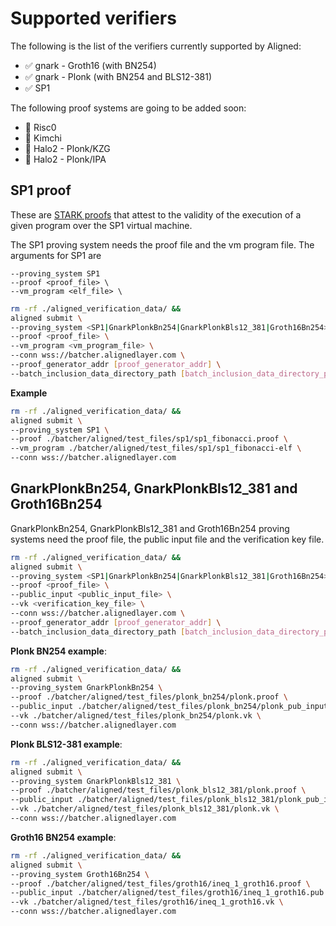 # Supported verifiers

The following is the list of the verifiers currently supported by Aligned:

- :white_check_mark: gnark - Groth16 (with BN254)
- :white_check_mark: gnark - Plonk (with BN254 and BLS12-381)
- :white_check_mark: SP1

The following proof systems are going to be added soon:
- :black_square_button: Risc0
- :black_square_button: Kimchi
- :black_square_button: Halo2 - Plonk/KZG
- :black_square_button: Halo2 - Plonk/IPA

## SP1 proof

These are [STARK proofs](https://eprint.iacr.org/2018/046) that attest to the validity of the execution of a given program over the SP1 virtual machine. 

The SP1 proving system needs the proof file and the vm program file.
The arguments for SP1 are
```
--proving_system SP1 
--proof <proof_file> \
--vm_program <elf_file> \
```

```bash
rm -rf ./aligned_verification_data/ &&
aligned submit \
--proving_system <SP1|GnarkPlonkBn254|GnarkPlonkBls12_381|Groth16Bn254> \
--proof <proof_file> \
--vm_program <vm_program_file> \
--conn wss://batcher.alignedlayer.com \
--proof_generator_addr [proof_generator_addr] \
--batch_inclusion_data_directory_path [batch_inclusion_data_directory_path]
```

**Example**

```bash
rm -rf ./aligned_verification_data/ &&
aligned submit \
--proving_system SP1 \
--proof ./batcher/aligned/test_files/sp1/sp1_fibonacci.proof \
--vm_program ./batcher/aligned/test_files/sp1/sp1_fibonacci-elf \
--conn wss://batcher.alignedlayer.com
```

## GnarkPlonkBn254, GnarkPlonkBls12_381 and Groth16Bn254

GnarkPlonkBn254, GnarkPlonkBls12_381 and Groth16Bn254 proving systems need the proof file, the public input file and the verification key file.

```bash
rm -rf ./aligned_verification_data/ &&
aligned submit \
--proving_system <SP1|GnarkPlonkBn254|GnarkPlonkBls12_381|Groth16Bn254> \
--proof <proof_file> \
--public_input <public_input_file> \
--vk <verification_key_file> \
--conn wss://batcher.alignedlayer.com \
--proof_generator_addr [proof_generator_addr] \
--batch_inclusion_data_directory_path [batch_inclusion_data_directory_path]
```

**Plonk BN254 example**:

```bash
rm -rf ./aligned_verification_data/ &&
aligned submit \
--proving_system GnarkPlonkBn254 \
--proof ./batcher/aligned/test_files/plonk_bn254/plonk.proof \
--public_input ./batcher/aligned/test_files/plonk_bn254/plonk_pub_input.pub \
--vk ./batcher/aligned/test_files/plonk_bn254/plonk.vk \
--conn wss://batcher.alignedlayer.com
```


**Plonk BLS12-381 example**:

```bash
rm -rf ./aligned_verification_data/ &&
aligned submit \
--proving_system GnarkPlonkBls12_381 \
--proof ./batcher/aligned/test_files/plonk_bls12_381/plonk.proof \
--public_input ./batcher/aligned/test_files/plonk_bls12_381/plonk_pub_input.pub \
--vk ./batcher/aligned/test_files/plonk_bls12_381/plonk.vk \
--conn wss://batcher.alignedlayer.com
```

**Groth16 BN254 example**:

```bash
rm -rf ./aligned_verification_data/ &&
aligned submit \
--proving_system Groth16Bn254 \
--proof ./batcher/aligned/test_files/groth16/ineq_1_groth16.proof \
--public_input ./batcher/aligned/test_files/groth16/ineq_1_groth16.pub \
--vk ./batcher/aligned/test_files/groth16/ineq_1_groth16.vk \
--conn wss://batcher.alignedlayer.com
```
